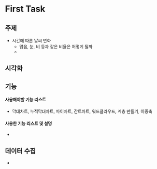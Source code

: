 # First Task


## 주제
  - 시간에 따른 날씨 변화
    - 맑음, 눈, 비 등과 같은 비율은 어떻게 될까
    - 
  
## 시각화

## 기능

#### 사용해야할 기능 리스트
  - 막대차트, 누적막대차트, 파이차트, 간트차트, 워드클라우드, 계층 만들기, 이중축
#### 사용한 기능 리스트 및 설명
  - 

## 데이터 수집
  - 
